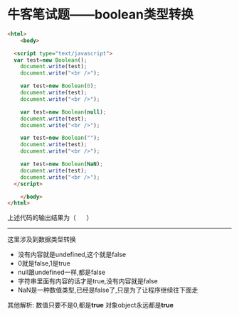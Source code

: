 # 牛客笔试题——boolean类型转换

```html
<html>
	<body>

  <script type="text/javascript">
  var test=new Boolean();
    document.write(test);
    document.write("<br />");

    var test=new Boolean(0);
    document.write(test);
    document.write("<br />");

    var test=new Boolean(null);
    document.write(test);
    document.write("<br />");

    var test=new Boolean("");
    document.write(test);
    document.write("<br />");

    var test=new Boolean(NaN);
    document.write(test);
    document.write("<br />");
  </script>

	</body>
</html>
```

上述代码的输出结果为（      ）

* * *

这里涉及到数据类型转换

*   没有内容就是undefined,这个就是false
*   0就是false,1是true
*   null跟undefined一样,都是false
*   字符串里面有内容的话才是true,没有内容就是false
*   NaN是一种数值类型,已经是false了,只是为了让程序继续往下面走

其他解析: 
数值只要不是0,都是**true** 
对象object永远都是**true**